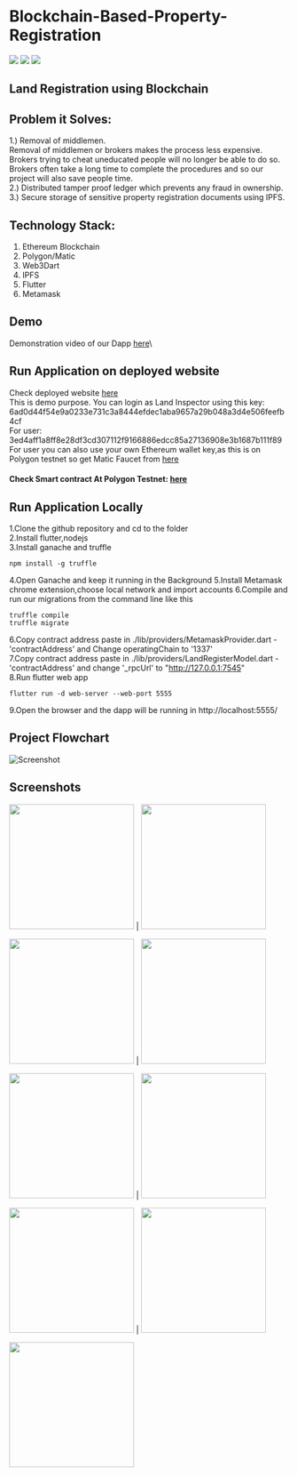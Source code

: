 # Blockchain-Based-Property-Registration

<a href="LICENSE"><img src="https://img.shields.io/static/v1?label=license&message=MIT&color=green"></a>
<img src="https://img.shields.io/badge/Ethereum-20232A?style=for-the-badge&logo=ethereum&logoColor=white">
<img src="https://img.shields.io/badge/Flutter-%2302569B.svg?style=for-the-badge&logo=Flutter&logoColor=white">
## Land Registration using Blockchain
## Problem it Solves:
1.) Removal of middlemen.\
Removal of middlemen or brokers makes the process less expensive. Brokers trying to cheat uneducated
people will no longer be able to do so. Brokers often take a long time to complete the procedures and so
our project will also save people time.\
2.) Distributed tamper proof ledger which prevents any fraud in ownership.\
3.) Secure storage of sensitive property registration documents using IPFS.

## Technology Stack:
1. Ethereum Blockchain
2. Polygon/Matic
3. Web3Dart
4. IPFS
5. Flutter
6. Metamask

## Demo
Demonstration video of our Dapp [here](https://youtu.be/dbhWR0Fn0fE)\

## Run Application on deployed website
Check deployed website [here](https://saurabh-m-w.github.io/Blockchain-Based-Property-Registration/)\
This is demo purpose. You can login as Land Inspector using this key:
 6ad0d44f54e9a0233e731c3a8444efdec1aba9657a29b048a3d4e506feefb4cf\
For user: 3ed4aff1a8ff8e28df3cd307112f9166886edcc85a27136908e3b1687b111f89\
For user you can also use your own Ethereum wallet key,as this is on Polygon testnet so get Matic Faucet from [here](https://faucet.polygon.technology/)

#### Check Smart contract At Polygon Testnet: [here](https://mumbai.polygonscan.com/address/0x5fa4972ab37701fa32907e79b46ddd436bd73b05)

## Run Application Locally
1.Clone the github repository and cd to the folder\
2.Install flutter,nodejs\
3.Install ganache and truffle
```
npm install -g truffle
```
4.Open Ganache and keep it running in the Background
5.Install Metamask chrome extension,choose local network and import accounts
6.Compile and run our migrations from the command line like this
```
truffle compile
truffle migrate
```
6.Copy contract address paste in ./lib/providers/MetamaskProvider.dart - 'contractAddress' and Change operatingChain to '1337'\
7.Copy contract address paste in  ./lib/providers/LandRegisterModel.dart - 'contractAddress' and change '_rpcUrl' to "http://127.0.0.1:7545" \
8.Run flutter web app
```
flutter run -d web-server --web-port 5555
```
9.Open the browser and the dapp will be running in http://localhost:5555/

## Project Flowchart
![Screenshot](screenshots/flowchart.png)

## Screenshots
<img src="screenshots/Screenshot1.png" height="225">  | <img src="screenshots/Screenshot2.png" height="225">

<img src="screenshots/Screenshot3.png" height="225">  | <img src="screenshots/Screenshot4.png" height="225">

<img src="screenshots/Screenshot5.png" height="225">  | <img src="screenshots/Screenshot6.png" height="225">

<img src="screenshots/Screenshot7.png" height="225">  | <img src="screenshots/Screenshot8.png" height="225">

<img src="screenshots/Screenshot9.png" height="225">